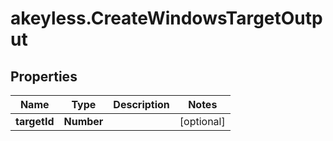 # akeyless.CreateWindowsTargetOutput

## Properties

Name | Type | Description | Notes
------------ | ------------- | ------------- | -------------
**targetId** | **Number** |  | [optional] 


